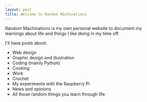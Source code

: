 ```yaml
---
layout: post
title: Welcome to Random Machinations
---
```


Random Machinations is my own personal website to document my learnings about life and things I like doing in my time off. 

I'll have posts about:

* Web design
* Graphic design and illustration
* Coding (mainly Python)
* Cooking
* Work
* Crochet
* My experiments with the Raspberry Pi
* News and opinions
* All those random things you learn through life
